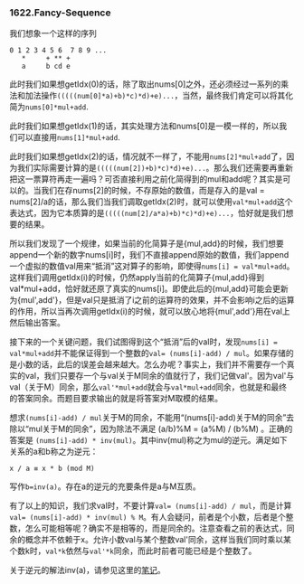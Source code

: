### 1622.Fancy-Sequence

我们想象一个这样的序列
```
0 1 2 3 4 5 6  7 8 9 ...
   *     + ** +
   a     b cd e
```
此时我们如果想getIdx(0)的话，除了取出nums[0]之外，还必须经过一系列的乘法和加法操作```(((((num[0]*a)+b)*c)*d)+e)...```，当然，最终我们肯定可以将其化简为```nums[0]*mul+add```.

此时我们如果想getIdx(1)的话，其实处理方法和nums[0]是一模一样的，所以我们可以直接用```nums[1]*mul+add```.

此时我们如果想getIdx(2)的话，情况就不一样了，不能用```nums[2]*mul+add```了，因为我们实际需要计算的是```(((((num[2])+b)*c)*d)+e)...```。那么我们还需要再重新把这一票算符再走一遍吗？可否直接利用之前化简得到的mul和add呢？其实是可以的。当我们在存nums[2]的时候，不存原始的数值，而是存入的是val = nums[2]/a的话，那么我们当我们调取getIdx(2)时，就可以使用```val*mul+add```这个表达式，因为它本质算的是```(((((num[2]/a*a)+b)*c)*d)+e)...```，恰好就是我们想要的结果。

所以我们发现了一个规律，如果当前的化简算子是{mul,add}的时候，我们想要append一个新的数字nums[i]时，我们不直接append原始的数值，我们append一个虚拟的数值val用来“抵消”这对算子的影响，即使得```nums[i] = val*mul+add```。这样我们调用getIdx(i)的时候，仍然apply当前的化简算子{mul,add}得到val*mul+add，恰好就还原了真实的nums[i]。即使此后的{mul,add}可能会更新为{mul',add'}，但是val只是抵消了i之前的运算符的效果，并不会影响i之后的运算的作用，所以当再次调用getIdx(i)的时候，就可以放心地将{mul',add'}用在val上然后输出答案。

接下来的一个关键问题，我们试图得到这个“抵消”后的val时，发现```nums[i] = val*mul+add```并不能保证得到一个整数的```val= (nums[i]-add) / mul```。如果存储的是小数的话，此后的误差会越来越大。怎么办呢？事实上，我们并不需要存一个真实的val，我们只要存一个与val关于M同余的值就行了，我们记做val'。因为val'与val（关于M）同余，那么```val'*mul+add```就会与```val*mul+add```同余，也就是和最终的答案同余。而题目要求输出的就是将答案对M取模的结果。

想求```(nums[i]-add) / mul```关于M的同余，不能用“(nums[i]-add)关于M的同余”去除以“mul关于M的同余”，因为除法不满足 (a/b)%M = (a%M) / (b%M) 。正确的答案是 ```(nums[i]-add) * inv(mul)```。其中inv(mul)称之为mul的逆元。满足如下关系的a和b称之为逆元：
```
x / a ≡ x * b (mod M)
```
写作```b=inv(a)```。存在a的逆元的充要条件是a与M互质。

有了以上的知识，我们求val时，不要计算```val= (nums[i]-add) / mul```，而是计算```val= (nums[i]-add) * inv(mul) % M```。有人会疑问，前者是个小数，后者是个整数，怎么可能相等呢？确实不是相等的，而是同余的。注意查看之前的表达式，同余的概念并不依赖于x。允许小数val与某个整数val'同余，这样当我们同时乘以某个数k时，```val*k```依然与```val'*k```同余，而此时前者可能已经是个整数了。

关于逆元的解法inv(a)，请参见这里的[笔记](https://github.com/wisdompeak/LeetCode/tree/master/Template/Inverse_Element)。


